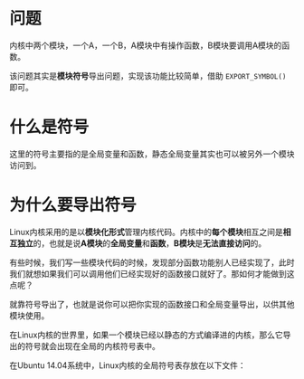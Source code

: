 
# 问题

内核中两个模块，一个A，一个B，A模块中有操作函数，B模块要调用A模块的函数。

该问题其实是**模块符号**导出问题，实现该功能比较简单，借助 `EXPORT_SYMBOL()` 即可。

# 什么是符号

这里的符号主要指的是全局变量和函数，静态全局变量其实也可以被另外一个模块访问到。

# 为什么要导出符号

Linux内核采用的是以**模块化形式**管理内核代码。内核中的**每个模块**相互之间是**相互独立**的，也就是说**A模块**的**全局变量**和**函数**，**B模块**是**无法直接访问**的。

有些时候，我们写一些模块代码的时候，发现部分函数功能别人已经实现了，此时我们就想如果我们可以调用他们已经实现好的函数接口就好了。那如何才能做到这点呢？

就靠符号导出了，也就是说你可以把你实现的函数接口和全局变量导出，以供其他模块使用。

在Linux内核的世界里，如果一个模块已经以静态的方式编译进的内核，那么它导出的符号就会出现在全局的内核符号表中。

在Ubuntu 14.04系统中，Linux内核的全局符号表存放在以下文件：


